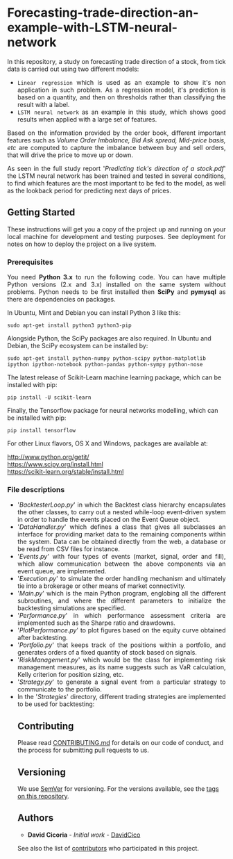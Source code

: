 # Forecasting-trade-direction-an-example-with-LSTM-neural-network

<p align="justify">In this repository, a study on forecasting trade direction of a stock, from tick data is carried out using two different models:</p>

<ul>
      <li><div align="justify"><code>Linear regression</code> which is used as an example to show it's non application in such problem. As a regression model, it's prediction is based on a quantity, and then on thresholds rather than classifying the result with a label.</div></li>
      <li><div align="justify"><code>LSTM neural network</code> as an example in this study, which shows good results when applied with a large set of features.</li>
</ul>

<p align="justify">Based on the information provided by the order book, different important features such as <i>Volume Order Imbalance, Bid Ask spread, Mid-price basis, etc</i> are computed to capture the imbalance between buy and sell orders, that will drive the price to move up or down.</p>

<p align="justify">As seen in the full study report '<em>Predicting tick's direction of a stock.pdf</em>' the LSTM neural network has been trained and tested in several conditions, to find which features are the most important to be fed to the model, as well as the lookback period for predicting next days of prices.</p>

## Getting Started

<p align="justify">These instructions will get you a copy of the project up and running on your local machine for development and testing purposes. See deployment for notes on how to deploy the project on a live system.</p>

### Prerequisites

<p align="justify">You need <strong>Python 3.x</strong> to run the following code.  You can have multiple Python versions (2.x and 3.x) installed on the same system without problems. Python needs to be first installed then <strong>SciPy</strong> and <strong>pymysql</strong> as there are dependencies on packages.</p>

In Ubuntu, Mint and Debian you can install Python 3 like this:

    sudo apt-get install python3 python3-pip

Alongside Python, the SciPy packages are also required. In Ubuntu and Debian, the SciPy ecosystem can be installed by:

    sudo apt-get install python-numpy python-scipy python-matplotlib ipython ipython-notebook python-pandas python-sympy python-nose
    
The latest release of Scikit-Learn machine learning package, which can be installed with pip:
    
    pip install -U scikit-learn

Finally, the Tensorflow package for neural networks modelling, which can be installed with pip:
    
    pip install tensorflow

For other Linux flavors, OS X and Windows, packages are available at:

http://www.python.org/getit/  
https://www.scipy.org/install.html <br>
https://scikit-learn.org/stable/install.html


### File descriptions
<ul>
  
<li><div align="justify">'<em>BacktesterLoop.py</em>' in which the Backtest class hierarchy encapsulates the other classes, to carry out a nested while-loop event-driven system in order to handle the events placed on the Event Queue object.</div></li>
    
<li><div align="justify">'<em>DataHandler.py</em>' which defines a class that gives all subclasses an interface for providing market data to the remaining components within the system. Data can be obtained directly from the web, a database or be read from CSV files for instance.</div></li>

<li><div align="justify">'<em>Events.py</em>' with four types of events (market, signal, order and fill), which allow communication between the above components via an event queue, are implemented.</div></li>

<li><div align="justify">'<em>Execution.py</em>' to simulate the order handling mechanism and ultimately tie into a brokerage or other
means of market connectivity.</div</li>

<li><div align="justify">'<em>Main.py</em>' which is the main Python program, englobing all the different subroutines, and where the different parameters to initialize the backtesting simulations are specified.</div</li>

<li><div align="justify">'<em>Performance.py</em>' in which performance assessment criteria are implemented such as the Sharpe ratio and drawdowns.</div</li>
  
<li><div align="justify">'<em>PlotPerformance.py</em>' to plot figures based on the equity curve obtained after backtesting.</div</li>
  
<li><div align="justify">'<em>Portfolio.py</em>' that keeps track of the positions within a portfolio, and generates orders of a fixed quantity of stock based on signals.</div></li>

<li><div align="justify">'<em>RiskManagement.py</em>' which would be the class for implementing risk management measures, as its name suggests such as VaR calculation, Kelly criterion for position sizing, etc.</div></li>

<li><div align="justify">'<em>Strategy.py</em>' to generate a signal event from a particular strategy to communicate to the portfolio.</div></li>

<li><div align="justify">In the '<em>Strategies</em>' directory, different trading strategies are implemented to be used for backtesting:</div></li>

## Contributing

Please read [CONTRIBUTING.md](https://github.com/DavidCico/Forecasting-direction-of-trade-an-example-with-LSTM-neural-network/blob/master/CONTRIBUTING.md) for details on our code of conduct, and the process for submitting pull requests to us.

## Versioning

We use [SemVer](http://semver.org/) for versioning. For the versions available, see the [tags on this repository](https://github.com/your/project/tags). 

## Authors

* **David Cicoria** - *Initial work* - [DavidCico](https://github.com/DavidCico)

See also the list of [contributors](https://github.com/DavidCico/Forecasting-direction-of-trade-an-example-with-LSTM-neural-network/graphs/contributors) who participated in this project.
